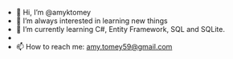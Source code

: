 - 👋 Hi, I’m @amyktomey
- 👀 I’m  always interested in learning new things
- 🌱 I’m currently learning C#, Entity Framework, SQL and SQLite.
-  
- 📫 How to reach me: amy.tomey59@gmail.com

<!---
amyktomey/amyktomey is a ✨ special ✨ repository because its `README.md` (this file) appears on your GitHub profile.
You can click the Preview link to take a look at your changes.
--->
